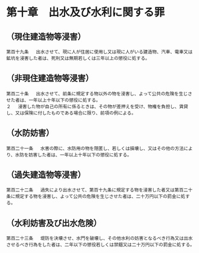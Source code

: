 # 第十章　出水及び水利に関する罪

## （現住建造物等浸害）
```
第百十九条 　出水させて、現に人が住居に使用し又は現に人がいる建造物、汽車、電車又は鉱坑を浸害した者は、死刑又は無期若しくは三年以上の懲役に処する。
```
## （非現住建造物等浸害）
```
第百二十条 　出水させて、前条に規定する物以外の物を浸害し、よって公共の危険を生じさせた者は、一年以上十年以下の懲役に処する。
２ 　浸害した物が自己の所有に係るときは、その物が差押えを受け、物権を負担し、賃貸し、又は保険に付したものである場合に限り、前項の例による。
```
## （水防妨害）
```
第百二十一条 　水害の際に、水防用の物を隠匿し、若しくは損壊し、又はその他の方法により、水防を妨害した者は、一年以上十年以下の懲役に処する。
```
## （過失建造物等浸害）
```
第百二十二条 　過失により出水させて、第百十九条に規定する物を浸害した者又は第百二十条に規定する物を浸害し、よって公共の危険を生じさせた者は、二十万円以下の罰金に処する。
```
## （水利妨害及び出水危険）
```
第百二十三条 　堤防を決壊させ、水門を破壊し、その他水利の妨害となるべき行為又は出水させるべき行為をした者は、二年以下の懲役若しくは禁錮又は二十万円以下の罰金に処する。
```
